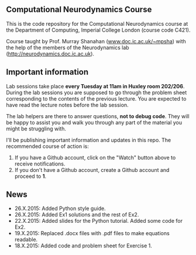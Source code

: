 Computational Neurodynamics Course 
----------------------------------

This is the code repository for the Computational Neurodynamics course at the
Department of Computing, Imperial College London (course code C421).

Course taught by Prof. Murray Shanahan (www.doc.ic.ac.uk/~mpsha) with the help
of the members of the Neurodynamics lab (http://neurodynamics.doc.ic.ac.uk).


## Important information

Lab sessions take place **every Tuesday at 11am in Huxley room 202/206**.
During the lab sessions you are supposed to go through the problem sheet
corresponding to the contents of the previous lecture. You are expected
to have read the lecture notes before the lab session.

The lab helpers are there to answer questions, **not to debug code**.
They will be happy to assist you and walk you through any part of the
material you might be struggling with.

I'll be publishing important information and updates in this repo. The
recommended course of action is:

1. If you have a Github account, click on the "Watch" button above to receive
notifications.
2. If you don't have a Github account, create a Github account and proceed to
**1**.

## News

- 26.X.2015: Added Python style guide.
- 26.X.2015: Added Ex1 solutions and the rest of Ex2.
- 22.X.2015: Added slides for the Python tutorial. Added some code for Ex2.
- 19.X.2015: Replaced .docx files with .pdf files to make equations readable.
- 18.X.2015: Added code and problem sheet for Exercise 1.

